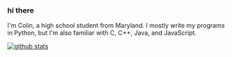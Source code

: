 ### hi there

I'm Colin, a high school student from Maryland. I mostly write my programs in Python, but I'm also familiar with C, C++, Java, and JavaScript.

[![github stats](https://github-readme-stats.vercel.app/api?username=colinhartigan&theme=react)](https://github.com/anuraghazra/github-readme-stats)
